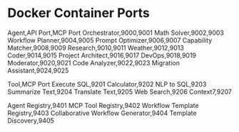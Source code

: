 # Docker Container Ports

Agent,API Port,MCP Port
Orchestrator,9000,9001
Math Solver,9002,9003
Workflow Planner,9004,9005
Prompt Optimizer,9006,9007
Capability Matcher,9008,9009
Research,9010,9011
Weather,9012,9013
Coder,9014,9015
Project Architect,9016,9017
DevOps,9018,9019
Moderator,9020,9021
Code Analyzer,9022,9023
Migration Assistant,9024,9025

Tool,MCP Port
Execute SQL,9201
Calculator,9202
NLP to SQL,9203
Summarize Text,9204
Translate Text,9205
Web Search,9206
Context7,9207

Agent Registry,9401
MCP Tool Registry,9402
Workflow Template Registry,9403
Collaborative Workflow Generator,9404
Template Discovery,9405